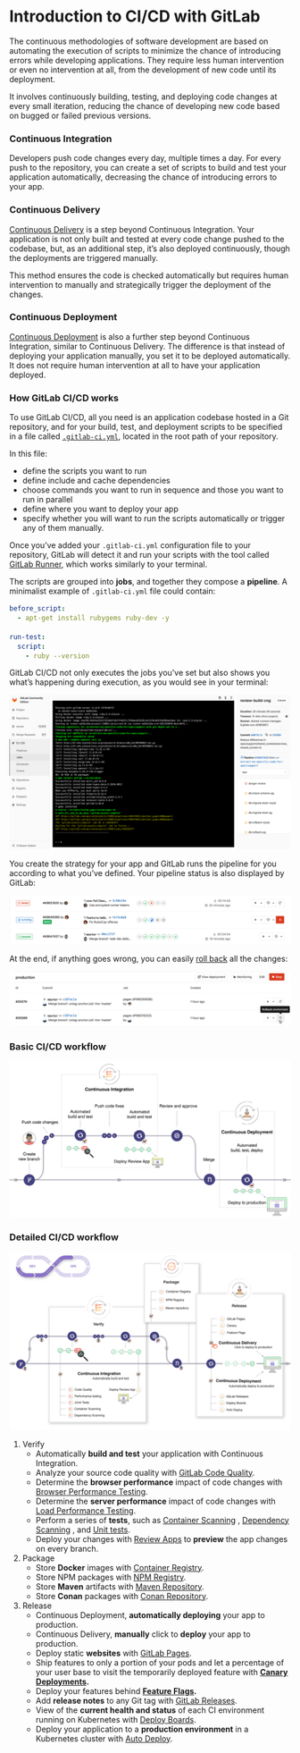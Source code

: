 # Introduction to CI/CD with GitLab

The continuous methodologies of software development are based on automating the execution of scripts to minimize the chance of introducing errors while developing applications. They require less human intervention or even no intervention at all, from the development of new code until its deployment.

It involves continuously building, testing, and deploying code changes at every small iteration, reducing the chance of developing new code based on bugged or failed previous versions.

### Continuous Integration

Developers push code changes every day, multiple times a day. For every push to the repository, you can create a set of scripts to build and test your application automatically, decreasing the chance of introducing errors to your app.

### Continuous Delivery

[Continuous Delivery](https://continuousdelivery.com/) is a step beyond Continuous Integration. Your application is not only built and tested at every code change pushed to the codebase, but, as an additional step, it’s also deployed continuously, though the deployments are triggered manually.

This method ensures the code is checked automatically but requires human intervention to manually and strategically trigger the deployment of the changes.

### Continuous Deployment

[Continuous Deployment](https://www.airpair.com/continuous-deployment/posts/continuous-deployment-for-practical-people) is also a further step beyond Continuous Integration, similar to Continuous Delivery. The difference is that instead of deploying your application manually, you set it to be deployed automatically. It does not require human intervention at all to have your application deployed.

### How GitLab CI/CD works

To use GitLab CI/CD, all you need is an application codebase hosted in a Git repository, and for your build, test, and deployment scripts to be specified in a file called [`.gitlab-ci.yml`](https://docs.gitlab.com/ee/ci/yaml/README.html), located in the root path of your repository. 

In this file:

- define the scripts you want to run
- define include and cache dependencies
- choose commands you want to run in sequence and those you want to run in parallel
- define where you want to deploy your app
- specify whether you will want to run the scripts automatically or trigger any of them manually.

Once you’ve added your `.gitlab-ci.yml` configuration file to your repository, GitLab will detect it and run your scripts with the tool called [GitLab Runner](https://docs.gitlab.com/runner/), which works similarly to your terminal. 

The scripts are grouped into **jobs**, and together they compose a **pipeline**. A minimalist example of `.gitlab-ci.yml` file could contain:

```yaml
before_script:
  - apt-get install rubygems ruby-dev -y

run-test:
  script:
    - ruby --version
```

GitLab CI/CD not only executes the jobs you’ve set but also shows you what’s happening during execution, as you would see in your terminal:

[![job running](.gitlab-images/job_running.png)](https://docs.gitlab.com/ee/ci/introduction/img/job_running.png)



You create the strategy for your app and GitLab runs the pipeline for you according to what you’ve defined. Your pipeline status is also displayed by GitLab:

[![pipeline status](.gitlab-images/pipeline_status.png)](https://docs.gitlab.com/ee/ci/introduction/img/pipeline_status.png)



At the end, if anything goes wrong, you can easily [roll back](https://docs.gitlab.com/ee/ci/environments/index.html#retrying-and-rolling-back) all the changes:

[![rollback button](.gitlab-images/rollback.png)](https://docs.gitlab.com/ee/ci/introduction/img/rollback.png)

### Basic CI/CD workflow

![GitLab workflow example](.gitlab-images/gitlab_workflow_example_11_9.png)

### Detailed CI/CD workflow

![Deeper look into the basic CI/CD workflow](.gitlab-images/gitlab_workflow_example_extended_v12_3.png)

1. Verify
   - Automatically **build and test** your application with Continuous Integration.
   - Analyze your source code quality with [GitLab Code Quality](https://docs.gitlab.com/ee/user/project/merge_requests/code_quality.html).
   - Determine the **browser performance** impact of code changes with [Browser Performance Testing](https://docs.gitlab.com/ee/user/project/merge_requests/browser_performance_testing.html). 
   - Determine the **server performance** impact of code changes with [Load Performance Testing](https://docs.gitlab.com/ee/user/project/merge_requests/load_performance_testing.html). 
   - Perform a series of **tests**, such as [Container Scanning](https://docs.gitlab.com/ee/user/application_security/container_scanning/index.html) , [Dependency Scanning](https://docs.gitlab.com/ee/user/application_security/dependency_scanning/index.html) , and [Unit tests](https://docs.gitlab.com/ee/ci/unit_test_reports.html).
   - Deploy your changes with [Review Apps](https://docs.gitlab.com/ee/ci/review_apps/index.html) to **preview** the app changes on every branch.
2. Package
   - Store **Docker** images with [Container Registry](https://docs.gitlab.com/ee/user/packages/container_registry/index.html).
   - Store NPM packages with [NPM Registry](https://docs.gitlab.com/ee/user/packages/npm_registry/index.html). 
   - Store **Maven** artifacts with [Maven Repository](https://docs.gitlab.com/ee/user/packages/maven_repository/index.html). 
   - Store **Conan** packages with [Conan Repository](https://docs.gitlab.com/ee/user/packages/conan_repository/index.html). 
3. Release
   - Continuous Deployment, **automatically deploying** your app to production.
   - Continuous Delivery, **manually** click to **deploy** your app to production.
   - Deploy static **websites** with [GitLab Pages](https://docs.gitlab.com/ee/user/project/pages/index.html).
   - Ship features to only a portion of your pods and let a percentage of your user base to visit the temporarily deployed feature  with **[Canary Deployments](https://docs.gitlab.com/ee/user/project/canary_deployments.html).** 
   - Deploy your features behind **[Feature Flags](https://docs.gitlab.com/ee/operations/feature_flags.html).** 
   - Add **release notes** to any Git tag with [GitLab Releases](https://docs.gitlab.com/ee/user/project/releases/index.html).
   - View of the **current health and status** of each CI environment running on Kubernetes with [Deploy Boards](https://docs.gitlab.com/ee/user/project/deploy_boards.html). 
   - Deploy your application to a **production environment** in a Kubernetes cluster with [Auto Deploy](https://docs.gitlab.com/ee/topics/autodevops/stages.html#auto-deploy).